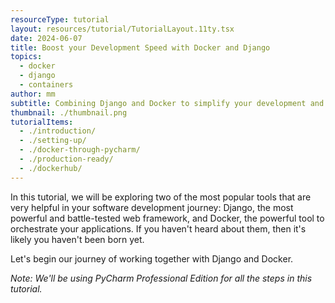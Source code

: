 ```yaml
---
resourceType: tutorial
layout: resources/tutorial/TutorialLayout.11ty.tsx
date: 2024-06-07
title: Boost your Development Speed with Docker and Django
topics:
  - docker
  - django
  - containers
author: mm
subtitle: Combining Django and Docker to simplify your development and deployment process.
thumbnail: ./thumbnail.png
tutorialItems:
  - ./introduction/
  - ./setting-up/
  - ./docker-through-pycharm/
  - ./production-ready/
  - ./dockerhub/
---
```


In this tutorial, we will be exploring two of the most popular tools that are very helpful in your software development journey: Django, the most powerful and battle-tested web framework, and Docker, the powerful tool to orchestrate your applications. If you haven't heard about them, then it's likely you haven't been born yet.

Let's begin our journey of working together with Django and Docker.

_Note: We'll be using PyCharm Professional Edition for all the steps in this tutorial._
